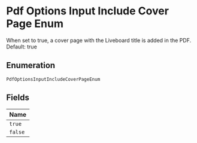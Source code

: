 
# Pdf Options Input Include Cover Page Enum

When set to true, a cover page with the Liveboard title is added in the PDF. Default: true

## Enumeration

`PdfOptionsInputIncludeCoverPageEnum`

## Fields

| Name |
|  --- |
| `true` |
| `false` |

